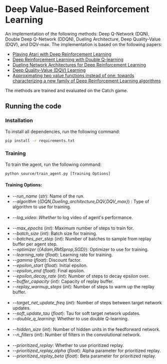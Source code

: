 # Deep Value-Based Reinforcement Learning
An implementation of the following methods: Deep Q-Network (DQN), Double Deep Q-Network (DDQN), Dueling Architecture, Deep Quality-Value (DQV), and DQV-max. The implementation is based on the following papers:
- [Playing Atari with Deep Reinforcement Learning](https://arxiv.org/abs/1312.5602)
- [Deep Reinforcement Learning with Double Q-learning](https://arxiv.org/abs/1509.06461)
- [Dueling Network Architectures for Deep Reinforcement Learning](https://arxiv.org/abs/1511.06581)
- [Deep Quality-Value (DQV) Learning](https://arxiv.org/abs/1810.00368)
- [Approximating two value functions instead of one: towards characterizing a new family of Deep Reinforcement Learning algorithms](https://arxiv.org/abs/1909.01779)

The methods are trained and evaluated on the Catch game.


## Running the code
### Installation
To install all dependencies, run the following command:
```bash
pip install -r requirements.txt
```

### Training
To train the agent, run the following command:
```bash
python source/train_agent.py [Training Options]
```

#### Training Options:
- *--run_name* (*str*): Name of the run.
- *--algorithm* (*{DQN,Dueling_architecture,DQV,DQV_max}*) : Type of algorithm to use for training.
<br><br>
- *--log_video*: *Whether* to log video of agent's performance.
<br><br>
- *--max_epochs* (*int*): Maximum number of steps to train for.
- *--batch_size* (*int*): Batch size for training.
- *--batches_per_step* (*int*): Number of batches to sample from replay buffer per agent step.
- *--optimizer* (*{Adam,RMSprop,SGD}*): Optimizer to use for training.
- *--learning_rate* (*float*): Learning rate for training.
- *--gamma* (*float*): Discount factor.
- *--epsilon_start* (*float*): Initial epsilon.
- *--epsilon_end* (*float*): Final epsilon.
- *--epsilon_decay_rate* (*int*): Number of steps to decay epsilon over.
- *--buffer_capacity* (*int*): Capacity of replay buffer.
- *--replay_warmup_steps* (*int*): Number of steps to warm up the replay buffer.
<br><br>
- *--target_net_update_freq* (*int*): Number of steps between target network updates.
- *--soft_update_tau* (*float*): Tau for soft target network updates.
- *--double_q_learning*: Whether to use double Q-learning.
<br><br>
- *--hidden_size* (*int*): Number of hidden units in the feedforward network.
- *--n_filters* (*int*): Number of filters in the convolutional network.
<br><br>
- *--prioritized_replay*: Whether to use prioritized replay.
- *--prioritized_replay_alpha* (*float*): Alpha parameter for prioritized replay.
- *--prioritized_replay_beta* (*float*): Beta parameter for prioritized replay.
